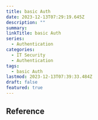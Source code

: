```yaml
---
title: basic Auth
date: 2023-12-13T07:29:19.645Z
description: ""
summary:
linkTitle: basic Auth
series:
  - Authentication
categories:
  - IT Security
  - Authentication  
tags:
  - basic Auth
lastmod: 2023-12-13T07:39:33.484Z
draft: false
featured: true
---
```


## Reference
